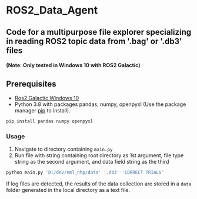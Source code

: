 # ROS2_Data_Agent #
Code for a multipurpose file explorer specializing in reading ROS2 topic data from '.bag' or '.db3' files
--
#### (Note: Only tested in Windows 10 with ROS2 Galactic)


## Prerequisites
- [Ros2 Galactic Windows 10](https://docs.ros.org/en/galactic/Installation/Windows-Install-Binary.html)
- Python 3.8 with packages pandas, numpy, openpyxl (Use the package manager [pip](https://pip.pypa.io/en/stable/) to install).

```bash
pip install pandas numpy openpyxl
```

### Usage ###
1. Navigate to directory containing `main.py`
2. Run file with string containing root directory as 1st argument, file type string as the second argument, and data field string as the third
```bash
python main.py 'D:/dev/nml_nhp/data' '.db3' 'CORRECT TRIALS'
```
If log files are detected, the results of the data collection are stored in a `data` folder generated in the local directory as a text file.

